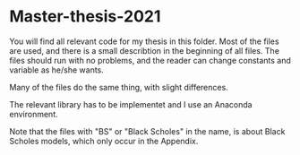 # Master-thesis-2021
You will find all relevant code for my thesis in this folder. Most of the files are used, and there is a small describtion in the beginning of all files. The files should run with no problems, and the reader can change constants and variable as he/she wants.

Many of the files do the same thing, with slight differences.

The relevant library has to be implementet and I use an Anaconda environment. 

Note that the files with "BS" or "Black Scholes" in the name, is about Black Scholes models, which only occur in the Appendix.
